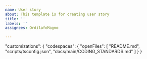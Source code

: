 ```yaml
---
name: User story
about: This template is for creating user story
title: ''
labels: ''
assignees: OrdilafoMagno

---
```


"customizations": {
  "codespaces": {
    "openFiles": [
      "README.md",
      "scripts/tsconfig.json",
      "docs/main/CODING_STANDARDS.md"
    ]
  }
}
